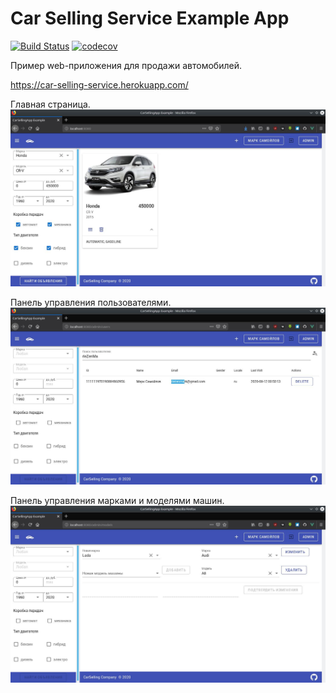 # Car Selling Service Example App

[![Build Status](https://travis-ci.org/riezenmark/car_selling_service.svg?branch=master)](https://travis-ci.org/riezenmark/car_selling_service)
[![codecov](https://codecov.io/gh/riezenmark/car_selling_service/branch/master/graph/badge.svg)](https://codecov.io/gh/riezenmark/car_selling_service)

Пример web-приложения для продажи автомобилей.

https://car-selling-service.herokuapp.com/

Главная страница.
![Поиск авто.](screenshots/car_search.jpg "Поиск авто по параметрам.")

Панель управления пользователями.
![Поиск пользователей](screenshots/user_search.jpg "Поиск пользователей на станице администратора.")

Панель управления марками и моделями машин.
![Управление моделями](screenshots/model_crud.jpg "Управление моделями машин.")
